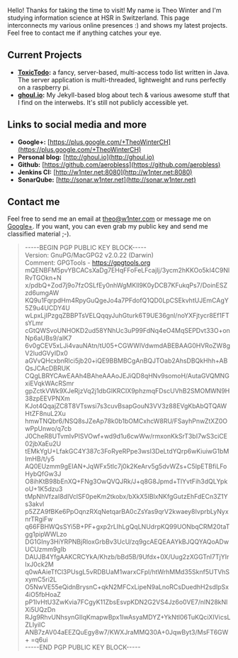 Hello! Thanks for taking the time to visit! My name is Theo Winter and I'm studying information science at HSR in Switzerland. This page interconnects my various online presences :) and shows my latest projects. Feel free to contact me if anything catches your eye.

## Current Projects

* **[ToxicTodo](https://github.com/aerobless/ToxicTodo):** a fancy, server-based, multi-access todo list written in Java. The server application is multi-threaded, lightweight and runs perfectly on a raspberry pi.
* **[ghoul.io](http://ghoul.io):** My Jekyll-based blog about tech & various awesome stuff that I find on the interwebs. It's still not publicly accessible yet.

## Links to social media and more

* **Google+:** [https://plus.google.com/+TheoWinterCH](https://plus.google.com/+TheoWinterCH)
* **Personal blog:** [http://ghoul.io](http://ghoul.io)
* **Github:** [https://github.com/aerobless](https://github.com/aerobless)
* **Jenkins CI:** [http://w1nter.net:8080](http://w1nter.net:8080)
* **SonarQube:** [http://sonar.w1nter.net](http://sonar.w1nter.net)

## Contact me
Feel free to send me an email at [theo@w1nter.com](mailto:theo@w1nter.com) or message me on [Google+](https://plus.google.com/+TheoWinterCH). If you want, you can even grab my public key and send me classified material ;-).

> -----BEGIN PGP PUBLIC KEY BLOCK-----  
Version: GnuPG/MacGPG2 v2.0.22 (Darwin)  
Comment: GPGTools - https://gpgtools.org
mQENBFM5pvYBCACsXaDg7EHqFFoFeLFcajIj/3ycm2hKKOo5kI4C9NlRvTGOkn+N
x/pdbQ+Zod7j9o7fzOSLfEy0nhWgMKll9K0yDCB7KFukqPs7/DoinESZzd6umgAW
KQ9u1FqrpdHm4RpyGuQgeJo4a7PFdofQ1QD0LpCSEkvhtUJEmCAgY5Z9u4UCDY4U
wLpxLjIPzgqZBBPTsVELQqqyJuhGturk6T9UE36gnl/noYXFjtycr8Ef1FTsYLmr
cGtQWSvoUNHOKD2ud58YNhUc3uP99FdNq4eO4MqSEPDvt33O+onNp6aUBs9/aIK7
6v0gCEV5xLJi4vauNAtn/tU05+CGWWlVdwmdABEBAAG0HVRoZW8gV2ludGVyIDx0
aGVvQHcxbnRlci5jb20+iQE9BBMBCgAnBQJTOab2AhsDBQkHhh+ABQsJCAcDBRUK
CQgLBRYCAwEAAh4BAheAAAoJEJiQD8qHNv9somoH/AutaGVQMNGxiEVqkWAcRSmr
gpZctkVWk9XJeRjzVq2j1dbGIKRCIX9phzmqFDscUVhB2SMOMWN9H38zpEEVPNXm
KJot4QqajZC8T8VTswsi7s3cuvBsapGouN3VV3z88EVgKbAbQTQAWHtZF8nuL2Xu
hmwTNQbr6/NSQ8sJZeAp78k0b1bOMCxhcW8RU/FSayhPnwZtXZ0OwPpUnwo/q7cb
J0CheR8UTvmlvPISVOwf+wd9d1u6cwWw/rmxonKkSrT3bI7wS3ciCE02jbXaEu2U
tEMkYgU+LfakGC4Y387c3FoRyeRPpe3wsI3DeLtdYQrp6wKiuiwG1bMImHB/t/y5
AQ0EUzmm9gEIAN+JqWFx5tIc7j0k2KeArv5g5dvWZs+C5IpETBfiLFoHybQfGw3J
O8ihKtB98bEnXQ+FNg3OwQVQJRk/J+q8G8Jpmd+TlYvtFih3dQLYpkoU+1K5dzu3
tMpNhVfzaI8dIVclSF0peKm2tkobx/bXkX5IBlxNKfgGutzEhFdECn3Z1Ys3akvl
p5ZZA9fBKe6PpOqnzRXqNetqarBA0cZsYas9qrV2kwaey8IvprbLyNyxnrTRgiFw
q66FBHWQsSYi5B+PF+gxp2rLIhLgQqLNUdrpKQ99UONbqCRM20taTgg1pipWWLzo
DG1GIny3HiYRPNBjRloxGrbBv3UcU/zq9gcAEQEAAYkBJQQYAQoADwUCUzmm9gIb
DAUJB4YfgAAKCRCYkA/Khzb/bBd5B/9Ufdx+0X/Uug2zXGGTnI7TjYIrlxJ0ck2M
q0wAAieTfCl3PUsgL5vRDBUaM1warxCFpl/htWrhMMd35Sknf5UTVhSxymC5ri2L
O5NwVE55eQidnBrysnC+qkN2MFCxLipeN9aLnoRCsDuedhH2sdIpSx4iO5fbHoaZ
pP1IvHtU3ZwKvia7FCgyK11ZbsEsvpKDN2G2VS4Jz6o0VE7/nIN28kNlXi5UQzDn
RJg9RhvUNhsynGIIqKmapwBpx1IwAsyaMDYZ+YkNtl06TuKQciXIVicsLZLIyiIC
ANB7zAV04aEEZQuEgy8w7/KWXJraMMQ30A+0JqwByt3/MsFT6GW+
=q6ui  
-----END PGP PUBLIC KEY BLOCK-----
